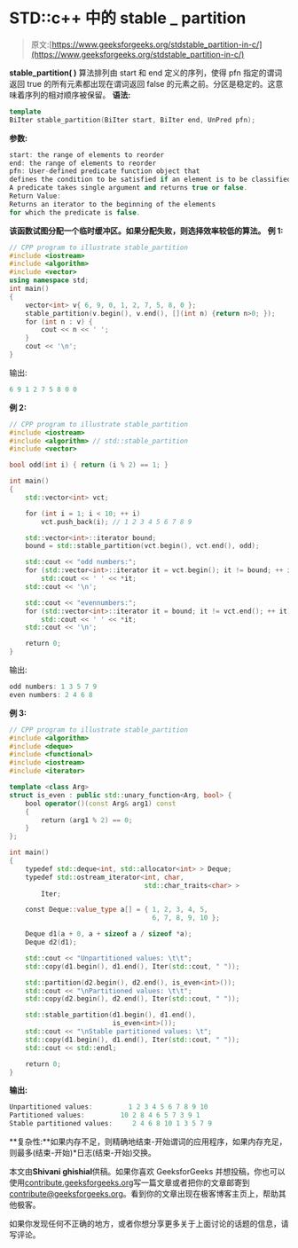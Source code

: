 # STD::c++ 中的 stable _ partition

> 原文:[https://www.geeksforgeeks.org/stdstable_partition-in-c/](https://www.geeksforgeeks.org/stdstable_partition-in-c/)

**stable_partition( )** 算法排列由 start 和 end 定义的序列，使得 pfn 指定的谓词返回 true 的所有元素都出现在谓词返回 false 的元素之前。分区是稳定的。这意味着序列的相对顺序被保留。
**语法:**

```cpp
template 
BiIter stable_partition(BiIter start, BiIter end, UnPred pfn);

```

**参数:**

```cpp
start: the range of elements to reorder
end: the range of elements to reorder
pfn: User-defined predicate function object that 
defines the condition to be satisfied if an element is to be classified.
A predicate takes single argument and returns true or false.
Return Value: 
Returns an iterator to the beginning of the elements 
for which the predicate is false.

```

**该函数试图分配一个临时缓冲区。如果分配失败，则选择效率较低的算法。**
**例 1:**

```cpp
// CPP program to illustrate stable_partition
#include <iostream>
#include <algorithm>
#include <vector>
using namespace std;
int main()
{
    vector<int> v{ 6, 9, 0, 1, 2, 7, 5, 8, 0 };
    stable_partition(v.begin(), v.end(), [](int n) {return n>0; });
    for (int n : v) {
        cout << n << ' ';
    }
    cout << '\n';
}
```

输出:

```cpp
6 9 1 2 7 5 8 0 0 

```

**例 2:**

```cpp
// CPP program to illustrate stable_partition
#include <iostream>
#include <algorithm> // std::stable_partition
#include <vector>

bool odd(int i) { return (i % 2) == 1; }

int main()
{
    std::vector<int> vct;

    for (int i = 1; i < 10; ++ i)
        vct.push_back(i); // 1 2 3 4 5 6 7 8 9

    std::vector<int>::iterator bound;
    bound = std::stable_partition(vct.begin(), vct.end(), odd);

    std::cout << "odd numbers:";
    for (std::vector<int>::iterator it = vct.begin(); it != bound; ++ it)
        std::cout << ' ' << *it;
    std::cout << '\n';

    std::cout << "evennumbers:";
    for (std::vector<int>::iterator it = bound; it != vct.end(); ++ it)
        std::cout << ' ' << *it;
    std::cout << '\n';

    return 0;
}
```

输出:

```cpp
odd numbers: 1 3 5 7 9
even numbers: 2 4 6 8

```

**例 3:**

```cpp
// CPP program to illustrate stable_partition
#include <algorithm>
#include <deque>
#include <functional>
#include <iostream>
#include <iterator>

template <class Arg>
struct is_even : public std::unary_function<Arg, bool> {
    bool operator()(const Arg& arg1) const
    {
        return (arg1 % 2) == 0;
    }
};

int main()
{
    typedef std::deque<int, std::allocator<int> > Deque;
    typedef std::ostream_iterator<int, char,
                                  std::char_traits<char> >
        Iter;

    const Deque::value_type a[] = { 1, 2, 3, 4, 5,
                                    6, 7, 8, 9, 10 };

    Deque d1(a + 0, a + sizeof a / sizeof *a);
    Deque d2(d1);

    std::cout << "Unpartitioned values: \t\t";
    std::copy(d1.begin(), d1.end(), Iter(std::cout, " "));

    std::partition(d2.begin(), d2.end(), is_even<int>());
    std::cout << "\nPartitioned values: \t\t";
    std::copy(d2.begin(), d2.end(), Iter(std::cout, " "));

    std::stable_partition(d1.begin(), d1.end(),
                          is_even<int>());
    std::cout << "\nStable partitioned values: \t";
    std::copy(d1.begin(), d1.end(), Iter(std::cout, " "));
    std::cout << std::endl;

    return 0;
}
```

**输出:**

```cpp
Unpartitioned values:         1 2 3 4 5 6 7 8 9 10 
Partitioned values:         10 2 8 4 6 5 7 3 9 1 
Stable partitioned values:     2 4 6 8 10 1 3 5 7 9 

```

**复杂性:**如果内存不足，则精确地结束-开始谓词的应用程序，如果内存充足，则最多(结束-开始)*日志(结束-开始)交换。

本文由**Shivani ghishial**供稿。如果你喜欢 GeeksforGeeks 并想投稿，你也可以使用[contribute.geeksforgeeks.org](http://www.contribute.geeksforgeeks.org)写一篇文章或者把你的文章邮寄到 contribute@geeksforgeeks.org。看到你的文章出现在极客博客主页上，帮助其他极客。

如果你发现任何不正确的地方，或者你想分享更多关于上面讨论的话题的信息，请写评论。